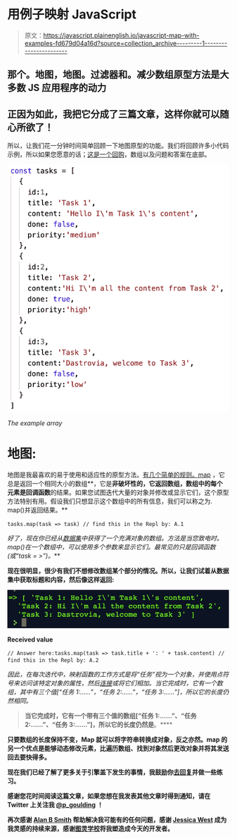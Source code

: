 # 用例子映射 JavaScript

> 原文：<https://javascript.plainenglish.io/javascript-map-with-examples-fd679d04a16d?source=collection_archive---------1----------------------->

## 那个。地图，地图。过滤器和。减少数组原型方法是大多数 JS 应用程序的动力

## 正因为如此，我把它分成了三篇文章，这样你就可以随心所欲了！

所以，让我们花一分钟时间简单回顾一下地图原型的功能。我们将回顾许多小代码示例，所以如果您愿意的话；[这是一个回购](https://repl.it/@PatrickGoulding/Map-Filter-Reduce-Practice)，数组以及问题和答案在底部。

![](img/fa0f489a13e05f4663696e186953559a.png)

*The example array*

# 地图:

地图是我最喜欢的易于使用和适应性的原型方法。[有几个简单的规则。map](https://developer.mozilla.org/en-US/docs/Web/JavaScript/Reference/Global_Objects/Array/map) ，它总是返回一个相同大小的数组**，它是**非破坏性的，**它返回数组，数组中的每个元素**是回调函数**的结果。如果您试图迭代大量的对象并修改或显示它们，这个原型方法特别有用。假设我们只想显示这个数组中的所有信息，我们可以称之为. map()并返回结果。**

```
tasks.map(task => task) // find this in the Repl by: A.1
```

**好了，现在你已经从[数据集](https://en.wikipedia.org/wiki/Data_set)中获得了一个充满对象的数组。方法是当您致电时。map()在一个数组中，可以使用多个参数来显示它们。最常见的只是回调函数*(或“task = >”)。***

**现在很明显，很少有我们不想修改数组某个部分的情况。所以，让我们试着从数据集中获取标题和内容，然后像这样返回:**

**![](img/ba95d9f3083ac0f26e3de0d1b9b051e5.png)**

**Received value**

```
// Answer here:tasks.map(task => task.title + ': ' + task.content) // find this in the Repl by: A.2
```

**因此，在每次迭代中，映射函数的工作方式是将*“任务”*视为一个对象，并使用点符号来访问该特定对象的属性，然后[连接](https://www.merriam-webster.com/dictionary/concatenate)或将它们相加。当它完成时，它有一个数组，其中有三个值[“任务 1:……”，“任务 2:……”，“任务 3:……”]，所以它的长度仍然相同。**

> **当它完成时，它有一个带有三个值的数组[“任务 1:……”、“任务 2:……”、“任务 3:……”]，所以它的长度仍然是**。****

**只要数组的长度保持不变，Map 就可以将字符串转换成对象，反之亦然。map 的另一个优点是能够动态修改元素，比遍历数组、找到对象然后更改对象并将其发送回去要快得多。**

**现在我们已经了解了更多关于引擎盖下发生的事情，我鼓励你[去回复](https://repl.it/@PatrickGoulding/Map-Filter-Reduce-Practice)并做一些练习。**

**感谢您花时间阅读这篇文章，如果您想在我发表其他文章时得到通知，请在 Twitter 上关注我 [@p_goulding](https://twitter.com/p_goulding) ！**

**再次感谢 [Alan B Smith](https://medium.com/u/d9498cd91fed?source=post_page-----fd679d04a16d--------------------------------) 帮助解决我可能有的任何问题，感谢 [Jessica West](https://medium.com/u/b74e3ea5d064?source=post_page-----fd679d04a16d--------------------------------) 成为我灵感的持续来源，感谢[图灵学校](https://medium.com/u/4d5de5a312c8?source=post_page-----fd679d04a16d--------------------------------)将我塑造成今天的开发者。**